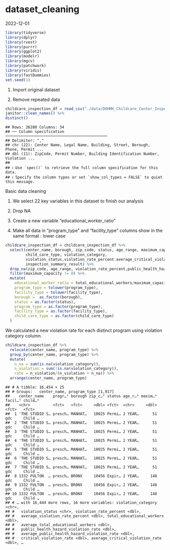 dataset_cleaning
================
2022-12-01

``` r
library(tidyverse)
library(dplyr)
library(rvest)
library(purrr)
library(ggplot2)
library(modelr)
library(mgcv)
library(patchwork)
library(viridis)
library(fastDummies)
set.seed(1)
```

1.  Import original dataset

2.  Remove repeated data

``` r
childcare_inspection_df = read_csv("./data/DOHMH_Childcare_Center_Inspections.csv") %>% 
janitor::clean_names() %>% 
distinct()
```

    ## Rows: 26280 Columns: 34
    ## ── Column specification ─────────────────────────────────────────────
    ## Delimiter: ","
    ## chr (22): Center Name, Legal Name, Building, Street, Borough, Phone, Permit ...
    ## dbl (11): ZipCode, Permit Number, Building Identification Number, Violation ...
    ## 
    ## ℹ Use `spec()` to retrieve the full column specification for this data.
    ## ℹ Specify the column types or set `show_col_types = FALSE` to quiet this message.

Basic data cleaning

1.  We select 22 key variables in this dataset to finish our analysis

2.  Drop NA

3.  Create a new variable “educational_worker_ratio”

4.  Make all data in “program_type” and “facility_type” columns show in
    the same format : lower case

``` r
childcare_inspection_df = childcare_inspection_df %>% 
  select(center_name, borough, zip_code, status, age_range, maximum_capacity,program_type, facility_type, 
         child_care_type, violation_category,
         violation_status,violation_rate_percent:average_critical_violation_rate,regulation_summary,
         inspection_summary_result) %>%
  drop_na(zip_code, age_range, violation_rate_percent,public_health_hazard_violation_rate, critical_violation_rate) %>% 
  filter(maximum_capacity != 0) %>% 
  mutate(
    educational_worker_ratio = total_educational_workers/maximum_capacity,
    program_type = tolower(program_type),
    facility_type = tolower(facility_type),
    borough =  as.factor(borough),
    status = as.factor(status),
    program_type = as.factor(program_type),
    facility_type = as.factor(facility_type),
    child_care_type = as.factor(child_care_type)
  ) 
```

We calculated a new violation rate for each distinct program using
violation category column.

``` r
childcare_inspection_df %>% 
  relocate(center_name, program_type) %>% 
  group_by(center_name, program_type) %>% 
  mutate(
    n_na = sum(is.na(violation_category)), 
    n_violation = sum(!is.na(violation_category)), 
    rate = n_violation/(n_violation + n_na)) %>% 
  arrange(center_name, program_type)
```

    ## # A tibble: 16,454 × 25
    ## # Groups:   center_name, program_type [1,917]
    ##    center_name    progr…¹ borough zip_c…² status age_r…³ maxim…⁴ facil…⁵ child…⁶
    ##    <chr>          <fct>   <fct>     <dbl> <fct>  <chr>     <dbl> <fct>   <fct>  
    ##  1 'THE STUDIO S… presch… MANHAT…   10025 Permi… 2 YEAR…      51 gdc     Child …
    ##  2 'THE STUDIO S… presch… MANHAT…   10025 Permi… 2 YEAR…      51 gdc     Child …
    ##  3 'THE STUDIO S… presch… MANHAT…   10025 Permi… 2 YEAR…      51 gdc     Child …
    ##  4 'THE STUDIO S… presch… MANHAT…   10025 Permi… 2 YEAR…      51 gdc     Child …
    ##  5 'THE STUDIO S… presch… MANHAT…   10025 Permi… 2 YEAR…      51 gdc     Child …
    ##  6 'THE STUDIO S… presch… MANHAT…   10025 Permi… 2 YEAR…      51 gdc     Child …
    ##  7 'THE STUDIO S… presch… MANHAT…   10025 Permi… 2 YEAR…      51 gdc     Child …
    ##  8 1332 FULTON  … presch… BRONX     10456 Expir… 2 YEAR…     148 gdc     Child …
    ##  9 1332 FULTON  … presch… BRONX     10456 Expir… 2 YEAR…     148 gdc     Child …
    ## 10 1332 FULTON  … presch… BRONX     10456 Expir… 2 YEAR…     148 gdc     Child …
    ## # … with 16,444 more rows, 16 more variables: violation_category <chr>,
    ## #   violation_status <chr>, violation_rate_percent <dbl>,
    ## #   average_violation_rate_percent <dbl>, total_educational_workers <dbl>,
    ## #   average_total_educational_workers <dbl>,
    ## #   public_health_hazard_violation_rate <dbl>,
    ## #   average_public_health_hazard_violation_rate <dbl>,
    ## #   critical_violation_rate <dbl>, average_critical_violation_rate <dbl>, …

